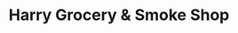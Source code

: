 ---
title: "Harry Grocery & Smoke Shop"
url: /wichita/harry-grocery-and-smoke-shop/
shop: tobacco
---